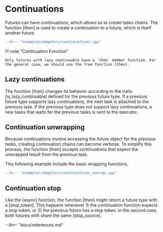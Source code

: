 # Continuations

Futures can have continuations, which allows us to create tasks chains. The function [then] is used to create a continuation to a future, which is itself another future.

```cpp
--8<-- "examples/adaptors/continuations.cpp"
```

!!! note "Continuation Function"

    Only futures with lazy continuable have a `then` member function. For the general case, we should use the free function [then].

## Lazy continuations

The function [then] changes its behavior according to the traits [is_lazy_continuable] defined for the previous future type. If a previous future type supports lazy continuations, the next task is attached to the previous task. If the previous type does not support lazy continuations, a new tasks that waits for the previous tasks is sent to the executor.   

## Continuation unwrapping

Because continuations involve accessing the future object for the previous tasks, creating continuation chains can become verbose. To simplify this process, the function [then] accepts continuations that expect the unwrapped result from the previous task.

This following example include the basic wrapping functions.

```cpp
--8<-- "examples/adaptors/continuations_unwrap.cpp"
```

## Continuation stop

Like the [async] function, the function [then] might return a future type with a [stop_token]. This happens whenever 1) the continuation function expects a stop token, or 2) the previous future has a stop token. In the second case, both futures with share the same [stop_source].    

--8<-- "docs/references.md"